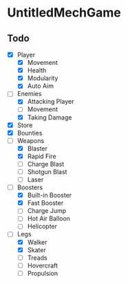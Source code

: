 # UntitledMechGame

## Todo
- [x] Player
  - [x] Movement
  - [x] Health
  - [x] Modularity
  - [x] Auto Aim
- [ ] Enemies
  - [x] Attacking Player
  - [ ] Movement
  - [x] Taking Damage
- [x] Store
- [x] Bounties
- [ ] Weapons
  - [x] Blaster
  - [x] Rapid Fire
  - [ ] Charge Blast
  - [ ] Shotgun Blast
  - [ ] Laser
- [ ] Boosters
  - [x] Built-in Booster
  - [x] Fast Booster
  - [ ] Charge Jump
  - [ ] Hot Air Balloon
  - [ ] Helicopter
- [ ] Legs
  - [x] Walker
  - [x] Skater
  - [ ] Treads
  - [ ] Hovercraft
  - [ ] Propulsion
